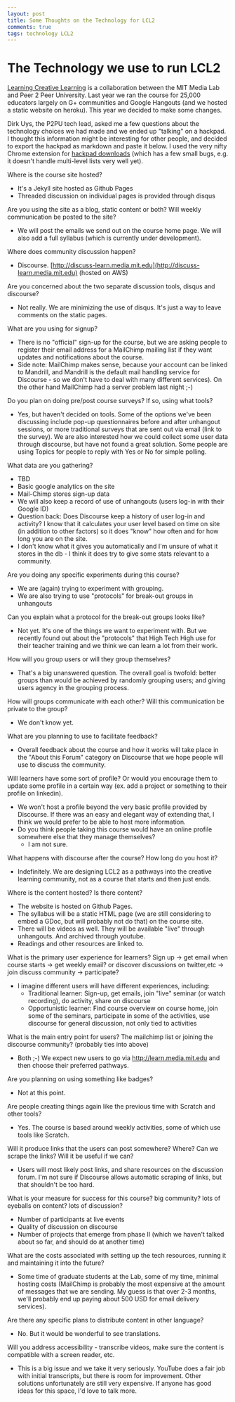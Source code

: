 ```yaml
---
layout: post
title: Some Thoughts on the Technology for LCL2
comments: true
tags: technology LCL2 
---
```


# The Technology we use to run LCL2

[Learning Creative Learning](http://learn.media.mit.edu) is a collaboration between the MIT Media Lab and Peer 2 Peer University. Last year we ran the course for 25,000 educators largely on G+ communities and Google Hangouts (and we hosted a static website on heroku). This year we decided to make some changes. 

Dirk Uys, the P2PU tech lead, asked me a few questions about the technology choices we had made and we ended up "talking" on a hackpad. I thought this information might be interesting for other people, and decided to export the hackpad as markdown and paste it below. I used the very nifty Chrome extension for [hackpad downloads](https://chrome.google.com/webstore/detail/hackpad-downloader/jhkfiecgggifjcoliemlcajokapmcpih?hl=en) (which has a few small bugs, e.g. it doesn't handle multi-level lists very well yet). 

Where is the course site hosted?

*   It's a Jekyll site hosted as Github Pages
*   Threaded discussion on individual pages is provided through disqus

Are you using the site as a blog, static content or both? Will weekly communication be posted to the site?

*   We will post the emails we send out on the course home page. We will also add a full syllabus (which is currently under development).

Where does community discussion happen?

*   Discourse. [](http://discuss-learn.media.mit.edu)[http://discuss-learn.media.mit.edu](http://discuss-learn.media.mit.edu) (hosted on AWS)

Are you concerned about the two separate discussion tools, disqus and discourse?

*   Not really. We are minimizing the use of disqus. It's just a way to leave comments on the static pages.

What are you using for signup?

*   There is no "official" sign-up for the course, but we are asking people to register their email address for a MailChimp mailing list if they want updates and notifications about the course. 
*   Side note: MailChimp makes sense, because your account can be linked to Mandrill, and Mandrill is the default mail handling service for Discourse - so we don't have to deal with many different services). On the other hand MailChimp had a server problem last night ;-)

Do you plan on doing pre/post course surveys? If so, using what tools?

*   Yes, but haven't decided on tools. Some of the options we've been discussing include pop-up questionnaires before and after unhangout sessions, or more traditional surveys that are sent out via email (link to the survey). We are also interested how we could collect some user data through discourse, but have not found a great solution. Some people are using Topics for people to reply with Yes or No for simple polling. 

What data are you gathering?

*   TBD
*   Basic google analytics on the site
*   Mail-Chimp stores sign-up data
*   We will also keep a record of use of unhangouts (users log-in with their Google ID)
*   Question back: Does Discourse keep a history of user log-in and activity? I know that it calculates your user level based on time on site (in addition to other factors) so it does "know" how often and for how long you are on the site.
*   I don't know what it gives you automatically and I'm unsure of what it stores in the db - I think it does try to give some stats relevant to a community.

Are you doing any specific experiments during this course?

*   We are (again) trying to experiment with grouping. 
*   We are also trying to use "protocols" for break-out groups in unhangouts

Can you explain what a protocol for the break-out groups looks like?

*   Not yet. It's one of the things we want to experiment with. But we recently found out about the "protocols" that High Tech High use for their teacher training and we think we can learn a lot from their work. 

How will you group users or will they group themselves?

*   That's a big unanswered question. The overall goal is twofold: better groups than would be achieved by randomly grouping users; and giving users agency in the grouping process.

How will groups communicate with each other? Will this communication be private to the group?

*   We don't know yet. 

What are you planning to use to facilitate feedback?

*   Overall feedback about the course and how it works will take place in the "About this Forum" category on Discourse that we hope people will use to discuss the community. 

Will learners have some sort of profile? Or would you encourage them to update some profile in a certain way (ex. add a project or something to their profile on linkedin).

*   We won't host a profile beyond the very basic profile provided by Discourse. If there was an easy and elegant way of extending that, I think we would prefer to be able to host more information. 
* Do you think people taking this course would have an online profile somewhere else that they manage themselves?
    * I am not sure. 

What happens with discourse after the course? How long do you host it?

*   Indefinitely. We are designing LCL2 as a pathways into the creative learning community, not as a course that starts and then just ends. 

Where is the content hosted? Is there content? 

*   The website is hosted on Github Pages.
*   The syllabus will be a static HTML page (we are still considering to embed a GDoc, but will probably not do that) on the course site. 
*   There will be videos as well. They will be available "live" through unhangouts. And archived through youtube. 
*   Readings and other resources are linked to.

What is the primary user experience for learners? Sign up -> get email when course starts -> get weekly email? or discover discussions on twitter,etc -> join discuss community -> participate?

* I imagine different users will have different experiences, including:
   * Traditional learner: Sign-up, get emails, join "live" seminar (or watch recording), do activity, share on discourse
   * Opportunistic learner: Find course overview on course home, join some of the seminars, participate in some of the activities, use discourse for general discussion, not only tied to activities

What is the main entry point for users? The mailchimp list or joining the discourse community? (probably ties into above)

*   Both ;-) We expect new users to go via [](http://learn.media.mit.edu)http://learn.media.mit.edu and then choose their preferred pathways.

Are you planning on using something like badges?

*   Not at this point. 

Are people creating things again like the previous time with Scratch and other tools?

*   Yes. The course is based around weekly activities, some of which use tools like Scratch. 

Will it produce links that the users can post somewhere? Where? Can we scrape the links? Will it be useful if we can?

* Users will most likely post links, and share resources on the discussion forum. I'm not sure if Discourse allows automatic scraping of links, but that shouldn't be too hard. 

What is your measure for success for this course? big community? lots of eyeballs on content? lots of discussion?

*   Number of participants at live events
*   Quality of discussion on discourse
*   Number of projects that emerge from phase II (which we haven't talked about so far, and should do at another time)

What are the costs associated with setting up the tech resources, running it and maintaining it into the future?

* Some time of graduate students at the Lab, some of my time, minimal hosting costs (MailChimp is probably the most expensive at the amount of messages that we are sending. My guess is that over 2-3 months, we'll probably end up paying about 500 USD for email delivery services). 

Are there any specific plans to distribute content in other language?

* No. But it would be wonderful to see translations.

Will you address accessibility  - transcribe videos, make sure the content is compatible with a screen reader, etc.

* This is a big issue and we take it very seriously. YouTube does a fair job with initial transcripts, but there is room for improvement. Other solutions unfortunately are still very expensive. If anyone has good ideas for this space, I'd love to talk more. 




